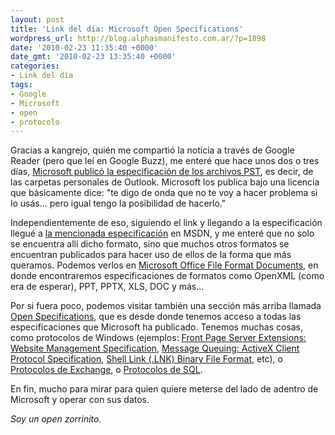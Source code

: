 ```yaml
---
layout: post
title: 'Link del día: Microsoft Open Specifications'
wordpress_url: http://blog.alphasmanifesto.com.ar/?p=1898
date: '2010-02-23 11:35:40 +0000'
date_gmt: '2010-02-23 13:35:40 +0000'
categories:
- Link del día
tags:
- Google
- Microsoft
- open
- protocolo
---
```


Gracias a kangrejo, quién me compartió la noticia a través de Google Reader (pero que leí en Google Buzz), me enteré que hace unos dos o tres días, [Microsoft publicó la especificación de los archivos PST](http://www.fayerwayer.com/2010/02/microsoft-publica-las-especificaciones-de-los-archivos-pst/), es decir, de las carpetas personales de Outlook. Microsoft los publica bajo una licencia que básicamente dice: "te digo de onda que no te voy a hacer problema si lo usás... pero igual tengo la posibilidad de hacerlo."

Independientemente de eso, siguiendo el link y llegando a la especificación llegué a [la mencionada especificación](http://msdn.microsoft.com/en-us/library/ff385210.aspx) en MSDN, y me enteré que no solo se encuentra allí dicho formato, sino que muchos otros formatos se encuentran publicados para hacer uso de ellos de la forma que más queramos. Podemos verlos en [Microsoft Office File Format Documents](http://msdn.microsoft.com/en-us/library/cc313105.aspx), en donde encontraremos especificaciones de formatos como OpenXML (como era de esperar), PPT, PPTX, XLS, DOC y más...

Por si fuera poco, podemos visitar también una sección más arriba llamada [Open Specifications](http://msdn.microsoft.com/en-us/library/dd208104(PROT.10).aspx), que es desde donde tenemos acceso a todas las especificaciones que Microsoft ha publicado. Tenemos muchas cosas, como protocolos de Windows (ejemplos: [Front Page Server Extensions: Website Management Specification](http://msdn.microsoft.com/en-us/library/cc217914(PROT.10).aspx), [Message Queuing: ActiveX Client Protocol Specification](http://msdn.microsoft.com/en-us/library/cc217914(PROT.10).aspx), [Shell Link (.LNK) Binary File Format](http://msdn.microsoft.com/en-us/library/dd871305(PROT.10).aspx), etc), o [Protocolos de Exchange](http://msdn.microsoft.com/en-us/library/cc425499(EXCHG.80).aspx), o [Protocolos de SQL](http://msdn.microsoft.com/en-us/library/ee209073.aspx).

En fin, mucho para mirar para quien quiere meterse del lado de adentro de Microsoft y operar con sus datos.

_Soy un open zorrinito._

